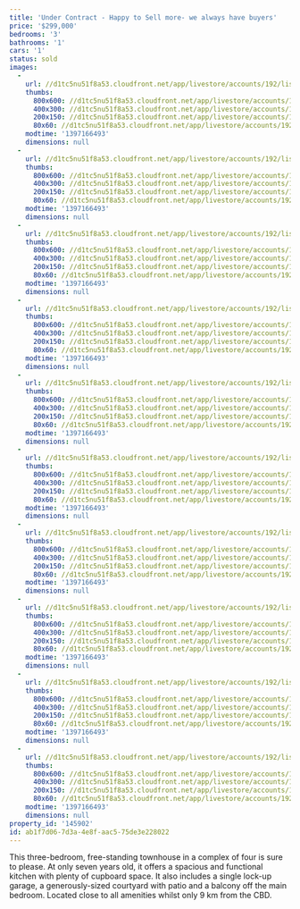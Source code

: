```yaml
---
title: 'Under Contract - Happy to Sell more- we always have buyers'
price: '$299,000'
bedrooms: '3'
bathrooms: '1'
cars: '1'
status: sold
images:
  -
    url: //d1tc5nu51f8a53.cloudfront.net/app/livestore/accounts/192/listings/98081/images/103747918-1_1130907205_20140411034301.jpg
    thumbs:
      800x600: //d1tc5nu51f8a53.cloudfront.net/app/livestore/accounts/192/listings/98081/images/103747918-1_1130907205_20140411034301_800x600.jpg
      400x300: //d1tc5nu51f8a53.cloudfront.net/app/livestore/accounts/192/listings/98081/images/103747918-1_1130907205_20140411034301_400x300.jpg
      200x150: //d1tc5nu51f8a53.cloudfront.net/app/livestore/accounts/192/listings/98081/images/103747918-1_1130907205_20140411034301_200x150.jpg
      80x60: //d1tc5nu51f8a53.cloudfront.net/app/livestore/accounts/192/listings/98081/images/103747918-1_1130907205_20140411034301_80x60.jpg
    modtime: '1397166493'
    dimensions: null
  -
    url: //d1tc5nu51f8a53.cloudfront.net/app/livestore/accounts/192/listings/98081/images/103747918-2_2336663902_20140411034259.jpg
    thumbs:
      800x600: //d1tc5nu51f8a53.cloudfront.net/app/livestore/accounts/192/listings/98081/images/103747918-2_2336663902_20140411034259_800x600.jpg
      400x300: //d1tc5nu51f8a53.cloudfront.net/app/livestore/accounts/192/listings/98081/images/103747918-2_2336663902_20140411034259_400x300.jpg
      200x150: //d1tc5nu51f8a53.cloudfront.net/app/livestore/accounts/192/listings/98081/images/103747918-2_2336663902_20140411034259_200x150.jpg
      80x60: //d1tc5nu51f8a53.cloudfront.net/app/livestore/accounts/192/listings/98081/images/103747918-2_2336663902_20140411034259_80x60.jpg
    modtime: '1397166493'
    dimensions: null
  -
    url: //d1tc5nu51f8a53.cloudfront.net/app/livestore/accounts/192/listings/98081/images/103747918-3_71449684_20140411034301.jpg
    thumbs:
      800x600: //d1tc5nu51f8a53.cloudfront.net/app/livestore/accounts/192/listings/98081/images/103747918-3_71449684_20140411034301_800x600.jpg
      400x300: //d1tc5nu51f8a53.cloudfront.net/app/livestore/accounts/192/listings/98081/images/103747918-3_71449684_20140411034301_400x300.jpg
      200x150: //d1tc5nu51f8a53.cloudfront.net/app/livestore/accounts/192/listings/98081/images/103747918-3_71449684_20140411034301_200x150.jpg
      80x60: //d1tc5nu51f8a53.cloudfront.net/app/livestore/accounts/192/listings/98081/images/103747918-3_71449684_20140411034301_80x60.jpg
    modtime: '1397166493'
    dimensions: null
  -
    url: //d1tc5nu51f8a53.cloudfront.net/app/livestore/accounts/192/listings/98081/images/103747918-4_8561517359_20140411034300.jpg
    thumbs:
      800x600: //d1tc5nu51f8a53.cloudfront.net/app/livestore/accounts/192/listings/98081/images/103747918-4_8561517359_20140411034300_800x600.jpg
      400x300: //d1tc5nu51f8a53.cloudfront.net/app/livestore/accounts/192/listings/98081/images/103747918-4_8561517359_20140411034300_400x300.jpg
      200x150: //d1tc5nu51f8a53.cloudfront.net/app/livestore/accounts/192/listings/98081/images/103747918-4_8561517359_20140411034300_200x150.jpg
      80x60: //d1tc5nu51f8a53.cloudfront.net/app/livestore/accounts/192/listings/98081/images/103747918-4_8561517359_20140411034300_80x60.jpg
    modtime: '1397166493'
    dimensions: null
  -
    url: //d1tc5nu51f8a53.cloudfront.net/app/livestore/accounts/192/listings/98081/images/103747918-5_4111418901_20140411034307.jpg
    thumbs:
      800x600: //d1tc5nu51f8a53.cloudfront.net/app/livestore/accounts/192/listings/98081/images/103747918-5_4111418901_20140411034307_800x600.jpg
      400x300: //d1tc5nu51f8a53.cloudfront.net/app/livestore/accounts/192/listings/98081/images/103747918-5_4111418901_20140411034307_400x300.jpg
      200x150: //d1tc5nu51f8a53.cloudfront.net/app/livestore/accounts/192/listings/98081/images/103747918-5_4111418901_20140411034307_200x150.jpg
      80x60: //d1tc5nu51f8a53.cloudfront.net/app/livestore/accounts/192/listings/98081/images/103747918-5_4111418901_20140411034307_80x60.jpg
    modtime: '1397166493'
    dimensions: null
  -
    url: //d1tc5nu51f8a53.cloudfront.net/app/livestore/accounts/192/listings/98081/images/103747918-6_2515131114_20140411034307.jpg
    thumbs:
      800x600: //d1tc5nu51f8a53.cloudfront.net/app/livestore/accounts/192/listings/98081/images/103747918-6_2515131114_20140411034307_800x600.jpg
      400x300: //d1tc5nu51f8a53.cloudfront.net/app/livestore/accounts/192/listings/98081/images/103747918-6_2515131114_20140411034307_400x300.jpg
      200x150: //d1tc5nu51f8a53.cloudfront.net/app/livestore/accounts/192/listings/98081/images/103747918-6_2515131114_20140411034307_200x150.jpg
      80x60: //d1tc5nu51f8a53.cloudfront.net/app/livestore/accounts/192/listings/98081/images/103747918-6_2515131114_20140411034307_80x60.jpg
    modtime: '1397166493'
    dimensions: null
  -
    url: //d1tc5nu51f8a53.cloudfront.net/app/livestore/accounts/192/listings/98081/images/103747918-7_767151955_20140411034305.jpg
    thumbs:
      800x600: //d1tc5nu51f8a53.cloudfront.net/app/livestore/accounts/192/listings/98081/images/103747918-7_767151955_20140411034305_800x600.jpg
      400x300: //d1tc5nu51f8a53.cloudfront.net/app/livestore/accounts/192/listings/98081/images/103747918-7_767151955_20140411034305_400x300.jpg
      200x150: //d1tc5nu51f8a53.cloudfront.net/app/livestore/accounts/192/listings/98081/images/103747918-7_767151955_20140411034305_200x150.jpg
      80x60: //d1tc5nu51f8a53.cloudfront.net/app/livestore/accounts/192/listings/98081/images/103747918-7_767151955_20140411034305_80x60.jpg
    modtime: '1397166493'
    dimensions: null
  -
    url: //d1tc5nu51f8a53.cloudfront.net/app/livestore/accounts/192/listings/98081/images/103747918-8_9130802965_20140411034306.jpg
    thumbs:
      800x600: //d1tc5nu51f8a53.cloudfront.net/app/livestore/accounts/192/listings/98081/images/103747918-8_9130802965_20140411034306_800x600.jpg
      400x300: //d1tc5nu51f8a53.cloudfront.net/app/livestore/accounts/192/listings/98081/images/103747918-8_9130802965_20140411034306_400x300.jpg
      200x150: //d1tc5nu51f8a53.cloudfront.net/app/livestore/accounts/192/listings/98081/images/103747918-8_9130802965_20140411034306_200x150.jpg
      80x60: //d1tc5nu51f8a53.cloudfront.net/app/livestore/accounts/192/listings/98081/images/103747918-8_9130802965_20140411034306_80x60.jpg
    modtime: '1397166493'
    dimensions: null
  -
    url: //d1tc5nu51f8a53.cloudfront.net/app/livestore/accounts/192/listings/98081/images/103747918-9_8752067984_20140411034306.jpg
    thumbs:
      800x600: //d1tc5nu51f8a53.cloudfront.net/app/livestore/accounts/192/listings/98081/images/103747918-9_8752067984_20140411034306_800x600.jpg
      400x300: //d1tc5nu51f8a53.cloudfront.net/app/livestore/accounts/192/listings/98081/images/103747918-9_8752067984_20140411034306_400x300.jpg
      200x150: //d1tc5nu51f8a53.cloudfront.net/app/livestore/accounts/192/listings/98081/images/103747918-9_8752067984_20140411034306_200x150.jpg
      80x60: //d1tc5nu51f8a53.cloudfront.net/app/livestore/accounts/192/listings/98081/images/103747918-9_8752067984_20140411034306_80x60.jpg
    modtime: '1397166493'
    dimensions: null
  -
    url: //d1tc5nu51f8a53.cloudfront.net/app/livestore/accounts/192/listings/98081/images/103747918-10_5962921325_20140411034311.jpg
    thumbs:
      800x600: //d1tc5nu51f8a53.cloudfront.net/app/livestore/accounts/192/listings/98081/images/103747918-10_5962921325_20140411034311_800x600.jpg
      400x300: //d1tc5nu51f8a53.cloudfront.net/app/livestore/accounts/192/listings/98081/images/103747918-10_5962921325_20140411034311_400x300.jpg
      200x150: //d1tc5nu51f8a53.cloudfront.net/app/livestore/accounts/192/listings/98081/images/103747918-10_5962921325_20140411034311_200x150.jpg
      80x60: //d1tc5nu51f8a53.cloudfront.net/app/livestore/accounts/192/listings/98081/images/103747918-10_5962921325_20140411034311_80x60.jpg
    modtime: '1397166493'
    dimensions: null
property_id: '145902'
id: ab1f7d06-7d3a-4e8f-aac5-75de3e228022
---
```

This three-bedroom, free-standing townhouse in a complex of four is sure to please. At only seven years old, it offers a spacious and functional kitchen with plenty of cupboard space. It also includes a single lock-up garage, a generously-sized courtyard with patio and a balcony off the main bedroom. Located close to all amenities whilst only 9 km from the CBD.